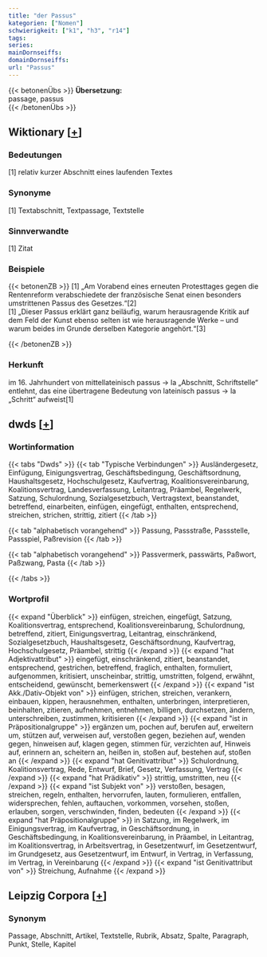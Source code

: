 ```yaml
---
title: "der Passus"
kategorien: ["Nomen"]
schwierigkeit: ["k1", "h3", "r14"]
tags:
series:
mainDornseiffs:
domainDornseiffs:
url: "Passus"
---
```


{{< betonenÜbs >}}
**Übersetzung:**  
passage, passus  
{{< /betonenÜbs >}}

## Wiktionary [[+](https://de.wiktionary.org/wiki/Passus)]

### Bedeutungen
[1] relativ kurzer Abschnitt eines laufenden Textes  

### Synonyme
[1] Textabschnitt, Textpassage, Textstelle  

### Sinnverwandte
[1] Zitat  

### Beispiele
{{< betonenZB >}}
[1] „Am Vorabend eines erneuten Protesttages gegen die Rentenreform verabschiedete der französische Senat einen besonders umstrittenen Passus des Gesetzes.“[2]  
[1] „Dieser Passus erklärt ganz beiläufig, warum herausragende Kritik auf dem Feld der Kunst ebenso selten ist wie herausragende Werke – und warum beides im Grunde derselben Kategorie angehört.“[3]  

{{< /betonenZB >}}
### Herkunft
im 16. Jahrhundert von mittellateinisch passus → la „Abschnitt, Schriftstelle“ entlehnt, das eine übertragene Bedeutung von lateinisch passus → la „Schritt“ aufweist[1]  



## dwds [[+](https://www.dwds.de/wb/Passus)]

### Wortinformation
{{< tabs "Dwds" >}}
{{< tab "Typische Verbindungen" >}}
Ausländergesetz, Einfügung, Einigungsvertrag, Geschäftsbedingung, Geschäftsordnung, Haushaltsgesetz, Hochschulgesetz, Kaufvertrag, Koalitionsvereinbarung, Koalitionsvertrag, Landesverfassung, Leitantrag, Präambel, Regelwerk, Satzung, Schulordnung, Sozialgesetzbuch, Vertragstext, beanstandet, betreffend, einarbeiten, einfügen, eingefügt, enthalten, entsprechend, streichen, strichen, strittig, zitiert
{{< /tab >}}

{{< tab "alphabetisch vorangehend" >}}
Passung, Passstraße, Passstelle, Passspiel, Paßrevision
{{< /tab >}}

{{< tab "alphabetisch vorangehend" >}}
Passvermerk, passwärts, Paßwort, Paßzwang, Pasta
{{< /tab >}}

{{< /tabs >}}

### Wortprofil
{{< expand "Überblick" >}} einfügen, streichen, eingefügt, Satzung, Koalitionsvertrag, entsprechend, Koalitionsvereinbarung, Schulordnung, betreffend, zitiert, Einigungsvertrag, Leitantrag, einschränkend, Sozialgesetzbuch, Haushaltsgesetz, Geschäftsordnung, Kaufvertrag, Hochschulgesetz, Präambel, strittig {{< /expand >}}
{{< expand "hat Adjektivattribut" >}} eingefügt, einschränkend, zitiert, beanstandet, entsprechend, gestrichen, betreffend, fraglich, enthalten, formuliert, aufgenommen, kritisiert, unscheinbar, strittig, umstritten, folgend, erwähnt, entscheidend, gewünscht, bemerkenswert {{< /expand >}}
{{< expand "ist Akk./Dativ-Objekt von" >}} einfügen, strichen, streichen, verankern, einbauen, kippen, herausnehmen, enthalten, unterbringen, interpretieren, beinhalten, zitieren, aufnehmen, entnehmen, billigen, durchsetzen, ändern, unterschreiben, zustimmen, kritisieren {{< /expand >}}
{{< expand "ist in Präpositionalgruppe" >}} ergänzen um, pochen auf, berufen auf, erweitern um, stützen auf, verweisen auf, verstoßen gegen, beziehen auf, wenden gegen, hinweisen auf, klagen gegen, stimmen für, verzichten auf, Hinweis auf, erinnern an, scheitern an, heißen in, stoßen auf, bestehen auf, stoßen an {{< /expand >}}
{{< expand "hat Genitivattribut" >}} Schulordnung, Koalitionsvertrag, Rede, Entwurf, Brief, Gesetz, Verfassung, Vertrag {{< /expand >}}
{{< expand "hat Prädikativ" >}} strittig, umstritten, neu {{< /expand >}}
{{< expand "ist Subjekt von" >}} verstoßen, besagen, streichen, regeln, enthalten, hervorrufen, lauten, formulieren, entfallen, widersprechen, fehlen, auftauchen, vorkommen, vorsehen, stoßen, erlauben, sorgen, verschwinden, finden, bedeuten {{< /expand >}}
{{< expand "hat Präpositionalgruppe" >}} in Satzung, im Regelwerk, im Einigungsvertrag, im Kaufvertrag, in Geschäftsordnung, in Geschäftsbedingung, in Koalitionsvereinbarung, in Präambel, in Leitantrag, im Koalitionsvertrag, in Arbeitsvertrag, in Gesetzentwurf, im Gesetzentwurf, im Grundgesetz, aus Gesetzentwurf, im Entwurf, in Vertrag, in Verfassung, im Vertrag, in Vereinbarung {{< /expand >}}
{{< expand "ist Genitivattribut von" >}} Streichung, Aufnahme {{< /expand >}}

## Leipzig Corpora [[+](https://corpora.uni-leipzig.de/en/res?word=Passus&corpusId=deu_newscrawl-public_2018)]


### Synonym
Passage, Abschnitt, Artikel, Textstelle, Rubrik, Absatz, Spalte, Paragraph, Punkt, Stelle, Kapitel

